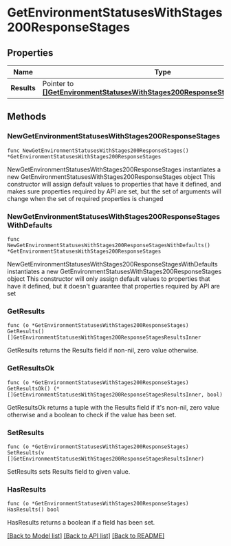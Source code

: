 # GetEnvironmentStatusesWithStages200ResponseStages

## Properties

Name | Type | Description | Notes
------------ | ------------- | ------------- | -------------
**Results** | Pointer to [**[]GetEnvironmentStatusesWithStages200ResponseStagesResultsInner**](GetEnvironmentStatusesWithStages200ResponseStagesResultsInner.md) |  | [optional] 

## Methods

### NewGetEnvironmentStatusesWithStages200ResponseStages

`func NewGetEnvironmentStatusesWithStages200ResponseStages() *GetEnvironmentStatusesWithStages200ResponseStages`

NewGetEnvironmentStatusesWithStages200ResponseStages instantiates a new GetEnvironmentStatusesWithStages200ResponseStages object
This constructor will assign default values to properties that have it defined,
and makes sure properties required by API are set, but the set of arguments
will change when the set of required properties is changed

### NewGetEnvironmentStatusesWithStages200ResponseStagesWithDefaults

`func NewGetEnvironmentStatusesWithStages200ResponseStagesWithDefaults() *GetEnvironmentStatusesWithStages200ResponseStages`

NewGetEnvironmentStatusesWithStages200ResponseStagesWithDefaults instantiates a new GetEnvironmentStatusesWithStages200ResponseStages object
This constructor will only assign default values to properties that have it defined,
but it doesn't guarantee that properties required by API are set

### GetResults

`func (o *GetEnvironmentStatusesWithStages200ResponseStages) GetResults() []GetEnvironmentStatusesWithStages200ResponseStagesResultsInner`

GetResults returns the Results field if non-nil, zero value otherwise.

### GetResultsOk

`func (o *GetEnvironmentStatusesWithStages200ResponseStages) GetResultsOk() (*[]GetEnvironmentStatusesWithStages200ResponseStagesResultsInner, bool)`

GetResultsOk returns a tuple with the Results field if it's non-nil, zero value otherwise
and a boolean to check if the value has been set.

### SetResults

`func (o *GetEnvironmentStatusesWithStages200ResponseStages) SetResults(v []GetEnvironmentStatusesWithStages200ResponseStagesResultsInner)`

SetResults sets Results field to given value.

### HasResults

`func (o *GetEnvironmentStatusesWithStages200ResponseStages) HasResults() bool`

HasResults returns a boolean if a field has been set.


[[Back to Model list]](../README.md#documentation-for-models) [[Back to API list]](../README.md#documentation-for-api-endpoints) [[Back to README]](../README.md)


